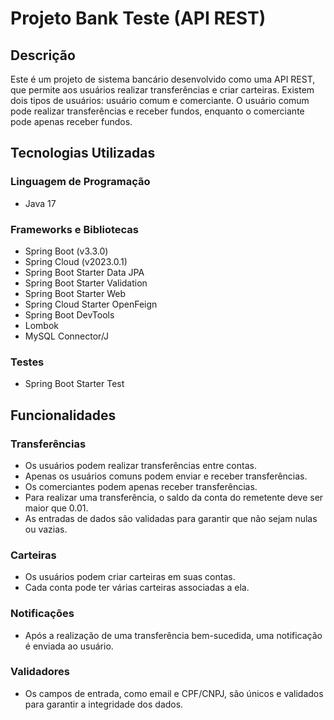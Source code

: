 # Projeto Bank Teste (API REST)

## Descrição

Este é um projeto de sistema bancário desenvolvido como uma API REST, que permite aos usuários realizar transferências e criar carteiras. Existem dois tipos de usuários: usuário comum e comerciante. O usuário comum pode realizar transferências e receber fundos, enquanto o comerciante pode apenas receber fundos.

## Tecnologias Utilizadas

### Linguagem de Programação
- Java 17

### Frameworks e Bibliotecas
- Spring Boot (v3.3.0)
- Spring Cloud (v2023.0.1)
- Spring Boot Starter Data JPA
- Spring Boot Starter Validation
- Spring Boot Starter Web
- Spring Cloud Starter OpenFeign
- Spring Boot DevTools
- Lombok
- MySQL Connector/J

### Testes
- Spring Boot Starter Test

## Funcionalidades

### Transferências
- Os usuários podem realizar transferências entre contas.
- Apenas os usuários comuns podem enviar e receber transferências.
- Os comerciantes podem apenas receber transferências.
- Para realizar uma transferência, o saldo da conta do remetente deve ser maior que 0.01.
- As entradas de dados são validadas para garantir que não sejam nulas ou vazias.

### Carteiras
- Os usuários podem criar carteiras em suas contas.
- Cada conta pode ter várias carteiras associadas a ela.

### Notificações
- Após a realização de uma transferência bem-sucedida, uma notificação é enviada ao usuário.

### Validadores
- Os campos de entrada, como email e CPF/CNPJ, são únicos e validados para garantir a integridade dos dados.
